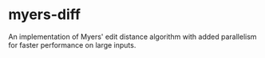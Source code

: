 # myers-diff
An implementation of Myers' edit distance algorithm with added parallelism for faster performance on large inputs.
